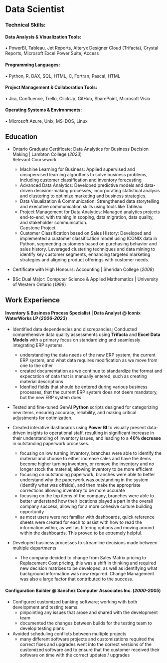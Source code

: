 # Data Scientist

### Technical Skills:  
#### Data Analysis & Visualization Tools:  
• PowerBI, Tableau, Jet Reports, Alteryx Designer Cloud (Trifacta), Crystal Reports, Microsoft Excel Power Suite, Access  
#### Programming Languages:  
• Python, R, DAX, SQL, HTML, C, Fortran, Pascal, HTML  
#### Project Management & Collaboration Tools:  
• Jira, Confluence, Trello, ClickUp, GitHub, SharePoint, Microsoft Visio  
#### Operating Systems & Environments:  
• Microsoft Azure, Unix, MS-DOS, Linux  


## Education

* Ontario Graduate Certificate: Data Analytics for Business Decision Making | Lambton College (_2023_)  
Relevant Coursework  
  - Machine Learning for Business: Applied supervised and unsupervised learning algorithms to solve business problems, including customer classification and inventory forecasting  
  - Advanced Data Analytics: Developed predictive models and data-driven decision-making processes, incorporating statistical analysis and clustering to optimize marketing and business strategies.
  - Data Visualization & Communication: Strengthened data storytelling and executive communication skills using tools like Tableau.  
  - Project Management for Data Analytics: Managed analytics projects end-to-end, with training in scoping, data migration, data quality, and stakeholder communication.  
Capstone Project  
  - Customer Classification based on Sales History: Developed and implemented a customer classification model using ICONIX data in Python, segmenting customers based on purchasing behavior and sales history. Leveraged clustering techniques and data mining to identify key customer segments, enhancing targeted marketing strategies and aligning product offerings with customer needs.  


* Certificate with High Honours: Accounting | Sheridan College (_2008_)  
* BSc Dual Major: Computer Science & Applied Mathematics | University of Western Ontario (_1999_)  

<!--
## Projects
-->
## Work Experience
#### Inventory & Business Process Specialist | Data Analyst @ Iconix WaterWorks LP (_2006-2023_)
- Identified data dependencies and discrepancies; Conducted comprehensive data quality assessments using **Trifacta** and **Excel Data Models** with a primary focus on standardizing and seamlessly integrating ERP systems.
  - understanding the data needs of the new ERP system, the current ERP system, and what data requires modification as we move from one to the other
  - created documentation as we continue to standardize the format and expectation of data that is manually entered, such as creating material descriptions
  - Idenfied fields that should be entered during various business processes, that the current ERP system does not deem mandatory, but the new ERP system does
- Tested and fine-tuned GenAI **Python** scripts designed for categorizing new items, ensuring accuracy, reliability, and making critical adjustments for optimization.

- Created interative dashboards using **Power BI** to visually present data-driven insights to operational staff, resulting in significant increase in their understanding of inventory issues, and leading to a **40% decrease** in outstanding paperwork processes.
  - focusing on low turning inventory, branches were able to identify the material and choose to either increase sales and have the items become higher turning inventory, or remove the inventory and no longer stock the material; allowing inventory to be more efficient
  - focusing on outstanding paperwork, branches were able to better understand why the paperwork was outstanding in the system (identify what was offside), and then make the appropriate corrections allowing inventory to be more accurate
  - focusing on the top items of the company, branches were able to better understand how their locations played a part in the overall company success; allowing for a more cohesive culture building opportunity
  - as most users were not familiar with dashboards, quick reference sheets were created for each to assist with how to read the information within, as well as filtering options and moving around within the dashboards. This proved to be extremely helpful.

- Developed business processes to streamline decisions made between multiple departments  
  - The company decided to change from Sales Matrix pricing to Replacement Cost pricing, this was a shift in thinking and required new decision matrixes to be developed, as well as identifying what background information was now required. Change Management was also a large factor that contributed to the success.


#### Configuration Builder @ Sanchez Computer Associates Inc. (_2000-2005_)
- Configured customized banking software; working with both development and testing teams.
  - pinpointing any issues that arose and shared with the development team
  - documented the changes between builds for the testing team to develop testing plans
- Avoided scheduling conflicts between multiple projects
  - many different software projects and customizations required the correct fixes and upgrades went into the correct versions of the
    customized software and to ensure that the customer received their software on time with the correct updates / upgrades

